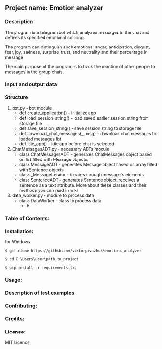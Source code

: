 ## Project name: Emotion analyzer


### Description
The program is a telegram bot which analyzes messages in the chat and defines its specified emotional coloring.

The program can distinguish such emotions: anger, anticipation, disgust, fear, joy, sadness, surprise, trust, and neutrality and their percentage in message

The main purpose of the program is to track the reaction of other people to messages in the group chats.
### Input and output data

### Structure
1. bot.py - bot module
   - def create_application() - initialize app
   - def load_session_string() - load saved earlier session string from storage file
   - def save_session_string() - save session string to storage file
   - def download_chat_messages(_, msg) - download chat messages to loaded messages list
   - def idle_app() - idle app before chat is selected
2. ChatMessagesADT.py - necessary ADTs module
   - class ChatMessagesADT - generates ChatMessages object based on list filled with Message objects.
   - class MessageADT - generates Message object based on array filled with Sentence objects
   - class _MessageIterator - iterates through message's elements
   - class SentenceADT - generates Sentence object, receives a sentence as a text attribute.
   More about these classes and their methods you can read in wiki
3. data_worker.py - module to process data
    - class DataWorker - class to process data
       * h
### Table of Contents: 

### Installation: 
for Windows
```
$ git clone https://github.com/viktorpovazhuk/emotions_analyzer

$ cd C:\Users\user\path_to_project

$ pip install -r requirements.txt
```

### Usage: 

### Description of test examples

### Contributing: 

### Credits: 

### License:
MIT Licence
